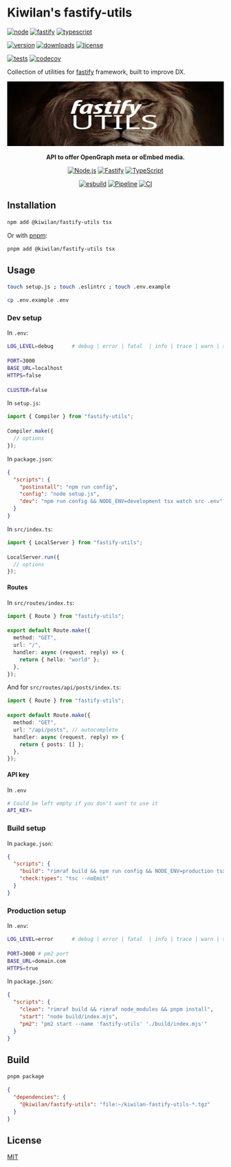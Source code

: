 # Kiwilan's fastify-utils

[![node][node-version-src]][node-version-href]
[![fastify][fastify-version-src]][fastify-version-href]
[![typescript][typescript-version-src]][typescript-version-href]

[![version][version-src]][version-href]
[![downloads][downloads-src]][downloads-href]
[![license][license-src]][license-href]

[![tests][tests-src]][tests-href]
[![codecov][codecov-src]][codecov-href]

Collection of utilities for [fastify](https://www.fastify.io/) framework, built to improve DX.

<p align="center">
  <a href="https://github.com/kiwilan/fastify-utils" target="_blank">
    <picture>
      <source media="(prefers-color-scheme: dark)" srcset="https://raw.githubusercontent.com/kiwilan/fastify-utils/main/public/og.jpg">
      <source media="(prefers-color-scheme: light)" srcset="https://raw.githubusercontent.com/kiwilan/fastify-utils/main/public/og.jpg">
       <img alt="Social oEmbed" src="https://raw.githubusercontent.com/kiwilan/fastify-utils/main/public/og.jpg" width="750" height="150" style="max-width: 100%;">
    </picture>
  </a>
</p>

<p align="center">
  <strong>API to offer OpenGraph meta or oEmbed media.</strong>
</p>

<p align="center">
  <a href="https://nodejs.org/en"><img src="https://img.shields.io/static/v1?label=Node.js&message=v16.x&color=339933&style=flat-square&logo=node.js&logoColor=ffffff" alt="Node.js"></a>
  <a href="https://www.fastify.io"><img src="https://img.shields.io/static/v1?label=Fastify&message=v4.x&color=000000&style=flat-square&logo=fastify&logoColor=ffffff" alt="Fastify"></a>
  <a href="https://www.typescriptlang.org"><img src="https://img.shields.io/static/v1?label=TypeScript&message=v4.8.x&color=3178C6&style=flat-square&logo=typescript&logoColor=ffffff" alt="TypeScript"></a>
</p>
<p align="center">
  <a href="https://esbuild.github.io"><img src="https://img.shields.io/static/v1?label=esbuild&message=ESM&color=FFCF00&style=flat-square&logo=esbuild&logoColor=ffffff" alt="esbuild"></a>
  <a href="https://gitlab.com/ewilan-riviere/fastify-utils/-/pipelines"><img src="https://gitlab.com/ewilan-riviere/fastify-utils/badges/main/pipeline.svg" alt="Pipeline"></a>
  <a href="https://github.com/kiwilan/fastify-utils/actions/workflows/CI.yml"><img src="https://github.com/kiwilan/fastify-utils/actions/workflows/CI.yml/badge.svg" alt="CI"></a>
</p>

## Installation

```bash
npm add @kiwilan/fastify-utils tsx
```

Or with [pnpm](https://pnpm.js.org/):

```bash
pnpm add @kiwilan/fastify-utils tsx
```

## Usage

```bash
touch setup.js ; touch .eslintrc ; touch .env.example
```

```bash
cp .env.example .env
```

### Dev setup

In `.env`:

```bash
LOG_LEVEL=debug      # debug | error | fatal  | info | trace | warn | silent

PORT=3000
BASE_URL=localhost
HTTPS=false

CLUSTER=false
```

In `setup.js`:

```javascript
import { Compiler } from "fastify-utils";

Compiler.make({
  // options
});
```

In `package.json`:

```json
{
  "scripts": {
    "postinstall": "npm run config",
    "config": "node setup.js",
    "dev": "npm run config && NODE_ENV=development tsx watch src .env"
  }
}
```

In `src/index.ts`:

```typescript
import { LocalServer } from "fastify-utils";

LocalServer.run({
  // options
});
```

#### Routes

In `src/routes/index.ts`:

```typescript
import { Route } from "fastify-utils";

export default Route.make({
  method: "GET",
  url: "/",
  handler: async (request, reply) => {
    return { hello: "world" };
  },
});
```

And for `src/routes/api/posts/index.ts`:

```typescript
import { Route } from "fastify-utils";

export default Route.make({
  method: "GET",
  url: "/api/posts", // autocomplete
  handler: async (request, reply) => {
    return { posts: [] };
  },
});
```

#### API key

In `.env`

```bash
# Could be left empty if you don't want to use it
API_KEY=
```

### Build setup

In `package.json`:

```json
{
  "scripts": {
    "build": "rimraf build && npm run config && NODE_ENV=production tsx setup.js && npm run check:types",
    "check:types": "tsc --noEmit"
  }
}
```

### Production setup

In `.env`:

```bash
LOG_LEVEL=error      # debug | error | fatal  | info | trace | warn | silent

PORT=3000 # pm2 port
BASE_URL=domain.com
HTTPS=true
```

In `package.json`:

```json
{
  "scripts": {
    "clean": "rimraf build && rimraf node_modules && pnpm install",
    "start": "node build/index.mjs",
    "pm2": "pm2 start --name 'fastify-utils' './build/index.mjs'"
  }
}
```

## Build

```bash
pnpm package
```

```json
{
  "dependencies": {
    "@kiwilan/fastify-utils": "file:~/kiwilan-fastify-utils-*.tgz"
  }
}
```

## License

[MIT](LICENSE)

[version-src]: https://img.shields.io/npm/v/@kiwilan/fastify-utils.svg?style=flat-square&colorA=18181B&colorB=339933
[version-href]: https://www.npmjs.com/package/@kiwilan/fastify-utils
[fastify-version-src]: https://img.shields.io/badge/dynamic/json?label=Fastify&url=https://raw.githubusercontent.com/kiwilan/fastify-utils/main/package.json&query=dependencies.fastify&style=flat-square&colorA=18181B&colorB=339933
[fastify-version-href]: https://www.fastify.io/
[typescript-version-src]: https://img.shields.io/badge/dynamic/json?label=TypeScript&url=https://raw.githubusercontent.com/kiwilan/fastify-utils/main/package.json&query=devDependencies.typescript&style=flat-square&colorA=18181B&colorB=339933
[typescript-version-href]: https://www.typescriptlang.org/
[node-version-src]: https://img.shields.io/badge/dynamic/json?label=Node.js&url=https://raw.githubusercontent.com/kiwilan/fastify-utils/main/package.json&query=engines.node&style=flat-square&colorA=18181B&colorB=339933
[node-version-href]: https://www.php.net/
[downloads-src]: https://img.shields.io/npm/dt/@kiwilan/fastify-utils.svg?style=flat-square&colorA=18181B&colorB=339933
[downloads-href]: https://www.npmjs.com/package/@kiwilan/fastify-utils
[license-src]: https://img.shields.io/github/license/kiwilan/node-filesystem.svg?style=flat-square&colorA=18181B&colorB=339933
[license-href]: https://github.com/kiwilan/node-filesystem/blob/main/README.md
[tests-src]: https://img.shields.io/github/actions/workflow/status/kiwilan/node-filesystem/run-tests.yml?branch=main&label=tests&style=flat-square&colorA=18181B
[tests-href]: https://github.com/kiwilan/node-filesystem/actions/workflows/run-tests.yml
[codecov-src]: https://codecov.io/gh/kiwilan/node-filesystem/branch/main/graph/badge.svg?token=SHQV8D60YV
[codecov-href]: https://codecov.io/gh/kiwilan/node-filesystem
